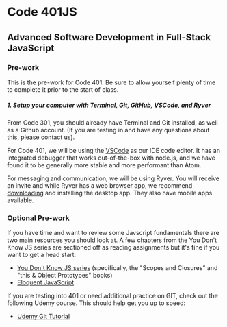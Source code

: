 # Code 401JS

## Advanced Software Development in Full-Stack JavaScript

### Pre-work

This is the pre-work for Code 401. Be sure to allow yourself plenty of time to complete it prior to the start of class.

##### 1. Setup your computer with Terminal, Git, GitHub, VSCode, and Ryver

From Code 301, you should already have Terminal and Git installed, as well as a Github account. (If you are testing in and have any questions about this, please contact us).

For Code 401, we will be using the [VSCode](https://code.visualstudio.com/download) as our IDE code editor. It has an integrated debugger that works out-of-the-box with node.js, and we have found it to be generally more stable and more performant than Atom.

For messaging and communication, we will be using Ryver. You will receive an invite and while Ryver has a web browser app, we recommend [downloading](https://ryver.com/downloads/) and installing the desktop app. They also have mobile apps available.


### Optional Pre-work
If you have time and want to review some Javscript fundamentals there are two main resources you should look at.  A few chapters from the You Don't Know JS series are sectioned off as reading assignments but it's fine if you want to get a head start:
- [You Don't Know JS series](https://github.com/getify/You-Dont-Know-JS) (specifically, the "Scopes and Closures" and "this & Object Prototypes" books)
- [Eloquent JavaScript](http://eloquentjavascript.net/)

If you are testing into 401 or need additional practice on GIT, check out the following Udemy course.  This should help get you up to speed:
- [Udemy Git Tutorial](https://blog.udemy.com/git-tutorial-a-comprehensive-guide/)
